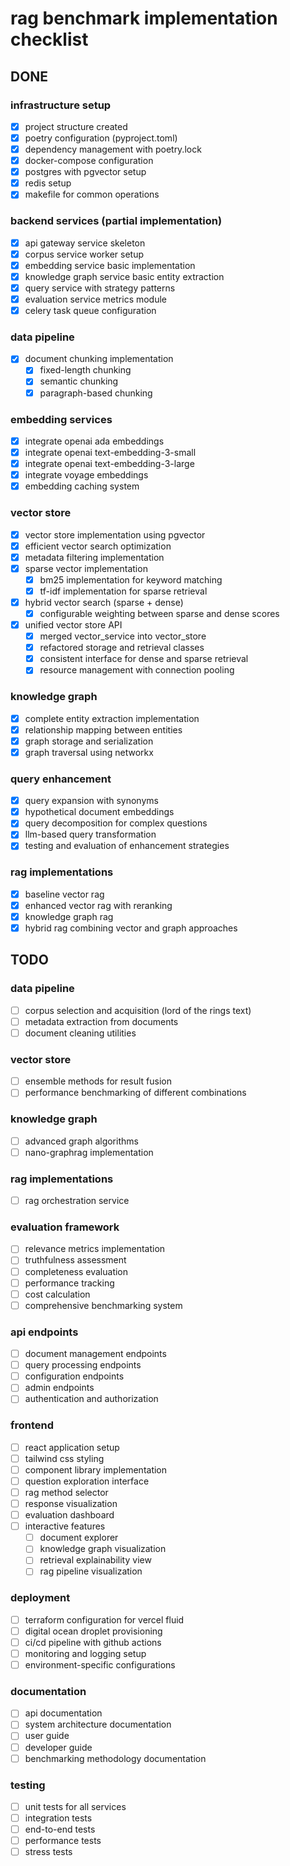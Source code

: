 # rag benchmark implementation checklist

## DONE

### infrastructure setup
- [x] project structure created
- [x] poetry configuration (pyproject.toml)
- [x] dependency management with poetry.lock
- [x] docker-compose configuration
- [x] postgres with pgvector setup
- [x] redis setup
- [x] makefile for common operations

### backend services (partial implementation)
- [x] api gateway service skeleton
- [x] corpus service worker setup
- [x] embedding service basic implementation
- [x] knowledge graph service basic entity extraction
- [x] query service with strategy patterns
- [x] evaluation service metrics module
- [x] celery task queue configuration

### data pipeline
- [x] document chunking implementation
  - [x] fixed-length chunking
  - [x] semantic chunking
  - [x] paragraph-based chunking

### embedding services
- [x] integrate openai ada embeddings
- [x] integrate openai text-embedding-3-small
- [x] integrate openai text-embedding-3-large
- [x] integrate voyage embeddings
- [x] embedding caching system

### vector store
- [x] vector store implementation using pgvector
- [x] efficient vector search optimization
- [x] metadata filtering implementation
- [x] sparse vector implementation
  - [x] bm25 implementation for keyword matching
  - [x] tf-idf implementation for sparse retrieval
- [x] hybrid vector search (sparse + dense)
  - [x] configurable weighting between sparse and dense scores
- [x] unified vector store API
  - [x] merged vector_service into vector_store
  - [x] refactored storage and retrieval classes
  - [x] consistent interface for dense and sparse retrieval
  - [x] resource management with connection pooling

### knowledge graph
- [x] complete entity extraction implementation
- [x] relationship mapping between entities
- [x] graph storage and serialization
- [x] graph traversal using networkx

### query enhancement
- [x] query expansion with synonyms
- [x] hypothetical document embeddings
- [x] query decomposition for complex questions
- [x] llm-based query transformation
- [x] testing and evaluation of enhancement strategies

### rag implementations
- [x] baseline vector rag
- [x] enhanced vector rag with reranking
- [x] knowledge graph rag
- [x] hybrid rag combining vector and graph approaches

## TODO

### data pipeline
- [ ] corpus selection and acquisition (lord of the rings text)
- [ ] metadata extraction from documents
- [ ] document cleaning utilities

### vector store
- [ ] ensemble methods for result fusion
- [ ] performance benchmarking of different combinations

### knowledge graph
- [ ] advanced graph algorithms
- [ ] nano-graphrag implementation

### rag implementations
- [ ] rag orchestration service

### evaluation framework
- [ ] relevance metrics implementation
- [ ] truthfulness assessment
- [ ] completeness evaluation
- [ ] performance tracking
- [ ] cost calculation
- [ ] comprehensive benchmarking system

### api endpoints
- [ ] document management endpoints
- [ ] query processing endpoints
- [ ] configuration endpoints
- [ ] admin endpoints
- [ ] authentication and authorization

### frontend
- [ ] react application setup
- [ ] tailwind css styling
- [ ] component library implementation
- [ ] question exploration interface
- [ ] rag method selector
- [ ] response visualization
- [ ] evaluation dashboard
- [ ] interactive features
  - [ ] document explorer
  - [ ] knowledge graph visualization
  - [ ] retrieval explainability view
  - [ ] rag pipeline visualization

### deployment
- [ ] terraform configuration for vercel fluid
- [ ] digital ocean droplet provisioning
- [ ] ci/cd pipeline with github actions
- [ ] monitoring and logging setup
- [ ] environment-specific configurations

### documentation
- [ ] api documentation
- [ ] system architecture documentation
- [ ] user guide
- [ ] developer guide
- [ ] benchmarking methodology documentation

### testing
- [ ] unit tests for all services
- [ ] integration tests
- [ ] end-to-end tests
- [ ] performance tests
- [ ] stress tests 